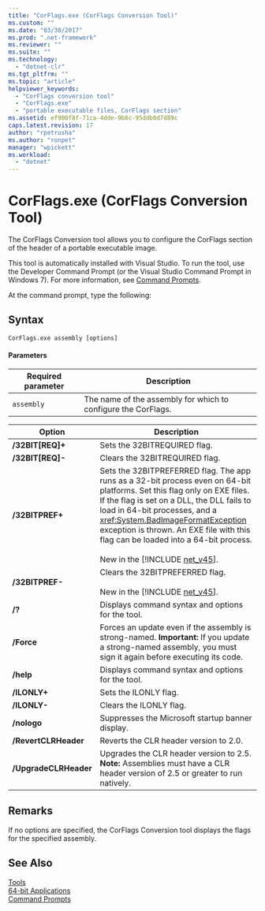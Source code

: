 ```yaml
---
title: "CorFlags.exe (CorFlags Conversion Tool)"
ms.custom: ""
ms.date: "03/30/2017"
ms.prod: ".net-framework"
ms.reviewer: ""
ms.suite: ""
ms.technology: 
  - "dotnet-clr"
ms.tgt_pltfrm: ""
ms.topic: "article"
helpviewer_keywords: 
  - "CorFlags conversion tool"
  - "CorFlags.exe"
  - "portable executable files, CorFlags section"
ms.assetid: ef900f8f-71ca-4dde-9b8c-95ddb0d7d89c
caps.latest.revision: 17
author: "rpetrusha"
ms.author: "ronpet"
manager: "wpickett"
ms.workload: 
  - "dotnet"
---
```

# CorFlags.exe (CorFlags Conversion Tool)
The CorFlags Conversion tool allows you to configure the CorFlags section of the header of a portable executable image.  
  
 This tool is automatically installed with Visual Studio. To run the tool, use the Developer Command Prompt (or the Visual Studio Command Prompt in Windows 7). For more information, see [Command Prompts](../../../docs/framework/tools/developer-command-prompt-for-vs.md).  
  
 At the command prompt, type the following:  
  
## Syntax  
  
```  
CorFlags.exe assembly [options]  
```  
  
#### Parameters  
  
|Required parameter|Description|  
|------------------------|-----------------|  
|`assembly`|The name of the assembly for which to configure the CorFlags.|  
  
|        Option         |                                                                                                                                                                                                   Description                                                                                                                                                                                                    |
|-----------------------|------------------------------------------------------------------------------------------------------------------------------------------------------------------------------------------------------------------------------------------------------------------------------------------------------------------------------------------------------------------------------------------------------------------|
|   **/32BIT[REQ]+**    |                                                                                                                                                                                           Sets the 32BITREQUIRED flag.                                                                                                                                                                                           |
|   **/32BIT[REQ]-**    |                                                                                                                                                                                          Clears the 32BITREQUIRED flag.                                                                                                                                                                                          |
|    **/32BITPREF+**    | Sets the 32BITPREFERRED flag. The app runs as a 32-bit process even on 64-bit platforms. Set this flag only on EXE files. If the flag is set on a DLL, the DLL fails to load in 64-bit processes, and a <xref:System.BadImageFormatException> exception is thrown. An EXE file with this flag can be loaded into a 64-bit process.<br /><br /> New in the [!INCLUDE [net_v45](../../../includes/net-v45-md.md)]. |
|    **/32BITPREF-**    |                                                                                                                                                  Clears the 32BITPREFERRED flag.<br /><br /> New in the [!INCLUDE [net_v45](../../../includes/net-v45-md.md)].                                                                                                                                                   |
|        **/?**         |                                                                                                                                                                                Displays command syntax and options for the tool.                                                                                                                                                                                 |
|      **/Force**       |                                                                                                                         Forces an update even if the assembly is strong-named. **Important:**  If you update a strong-named assembly, you must sign it again before executing its code.                                                                                                                          |
|       **/help**       |                                                                                                                                                                                Displays command syntax and options for the tool.                                                                                                                                                                                 |
|     **/ILONLY+**      |                                                                                                                                                                                              Sets the ILONLY flag.                                                                                                                                                                                               |
|     **/ILONLY-**      |                                                                                                                                                                                             Clears the ILONLY flag.                                                                                                                                                                                              |
|      **/nologo**      |                                                                                                                                                                                 Suppresses the Microsoft startup banner display.                                                                                                                                                                                 |
| **/RevertCLRHeader**  |                                                                                                                                                                                      Reverts the CLR header version to 2.0.                                                                                                                                                                                      |
| **/UpgradeCLRHeader** |                                                                                                                                         Upgrades the CLR header version to 2.5. **Note:**  Assemblies must have a CLR header version of 2.5 or greater to run natively.                                                                                                                                          |
  
## Remarks  
 If no options are specified, the CorFlags Conversion tool displays the flags for the specified assembly.  
  
## See Also  
 [Tools](../../../docs/framework/tools/index.md)  
 [64-bit Applications](../../../docs/framework/64-bit-apps.md)  
 [Command Prompts](../../../docs/framework/tools/developer-command-prompt-for-vs.md)
